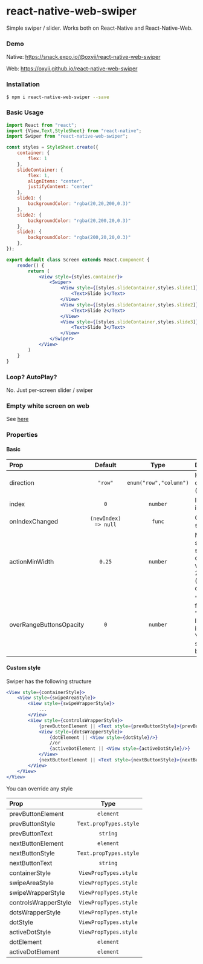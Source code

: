 # react-native-web-swiper

Simple swiper / slider. Works both on React-Native and React-Native-Web.

### Demo

Native: https://snack.expo.io/@oxyii/react-native-web-swiper

Web: https://oxyii.github.io/react-native-web-swiper

### Installation

```bash
$ npm i react-native-web-swiper --save
```

### Basic Usage

```jsx
import React from "react";
import {View,Text,StyleSheet} from "react-native";
import Swiper from "react-native-web-swiper";

const styles = StyleSheet.create({
    container: {
        flex: 1
    },
    slideContainer: {
        flex: 1,
        alignItems: "center",
        justifyContent: "center"
    },
    slide1: {
        backgroundColor: "rgba(20,20,200,0.3)"
    },
    slide2: {
        backgroundColor: "rgba(20,200,20,0.3)"
    },
    slide3: {
        backgroundColor: "rgba(200,20,20,0.3)"
    },
});

export default class Screen extends React.Component {
    render() {
        return (
            <View style={styles.container}>
                <Swiper>
                    <View style={[styles.slideContainer,styles.slide1]}>
                        <Text>Slide 1</Text>
                    </View>
                    <View style={[styles.slideContainer,styles.slide2]}>
                        <Text>Slide 2</Text>
                    </View>
                    <View style={[styles.slideContainer,styles.slide3]}>
                        <Text>Slide 3</Text>
                    </View>
                </Swiper>
            </View>
        )
    }
}
```

### Loop? AutoPlay?

No. Just per-screen slider / swiper

### Empty white screen on web

See [here](https://github.com/oxyii/react-native-web-swiper/issues/2#issuecomment-475060133)

### Properties

#### Basic

| Prop  | Default  | Type | Description |
| :------------ |:---------------:| :---------------:| :-----|
| direction | `"row"` | `enum("row","column")` | Horizontal ("row") or vertical ("column") mode |
| index | `0` | `number` | Index number of initial slide |
| onIndexChanged | `(newIndex) => null` | `func` | Called when active slide changed |
| actionMinWidth | `0.25` | `number` | Minimal part of screen that must be swiped for index change. Default value 0.25 means 25% of slide width (or height if direction="column") |
| overRangeButtonsOpacity | `0` | `number` | "Prev" button on first slide and "Next" button on last slide are invisible by default. You can set `opacity` style for these buttons ([#1](https://github.com/oxyii/react-native-web-swiper/issues/1)) |

#### Custom style

Swiper has the following structure

```jsx
<View style={containerStyle}>
    <View style={swipeAreaStyle}>
        <View style={swipeWrapperStyle}>
            ...
        </View>
        <View style={controlsWrapperStyle}>
            {prevButtonElement || <Text style={prevButtonStyle}>{prevButtonText}</Text>}
            <View style={dotsWrapperStyle}>
                {dotElement || <View style={dotStyle}/>}
                //or
                {activeDotElement || <View style={activeDotStyle}/>}
            </View>
            {nextButtonElement || <Text style={nextButtonStyle}>{nextButtonText}</Text>}
        </View>    
    </View>
</View>
```

You can override any style

| Prop  | Type |
| :------------ | :---------------:|
| prevButtonElement | `element` |
| prevButtonStyle | `Text.propTypes.style` |
| prevButtonText | `string` |
| nextButtonElement | `element` |
| nextButtonStyle | `Text.propTypes.style` |
| nextButtonText | `string` |
| containerStyle | `ViewPropTypes.style` |
| swipeAreaStyle | `ViewPropTypes.style` |
| swipeWrapperStyle | `ViewPropTypes.style` |
| controlsWrapperStyle | `ViewPropTypes.style` |
| dotsWrapperStyle | `ViewPropTypes.style` |
| dotStyle | `ViewPropTypes.style` |
| activeDotStyle | `ViewPropTypes.style` |
| dotElement | `element` |
| activeDotElement | `element` |
